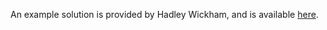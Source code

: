 An example solution is provided by Hadley Wickham, and is available [here](http://adv-r.had.co.nz/Rcpp.html#rcpp-case-studies). 